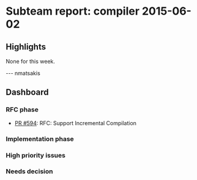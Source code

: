 # Subteam report: compiler 2015-06-02

## Highlights

None for this week.

--- nmatsakis

## Dashboard

### RFC phase

- [PR #594](https://github.com/rust-lang/rfcs/pull/594):
  RFC: Support Incremental Compilation

### Implementation phase


### High priority issues


### Needs decision

